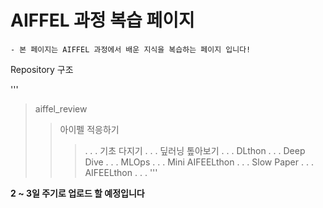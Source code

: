 # AIFFEL 과정 복습 페이지


	- 본 페이지는 AIFFEL 과정에서 배운 지식을 복습하는 페이지 입니다!


Repository 구조


'''

> aiffel_review
>	> 아이펠 적응하기
>	>	> .
>	>	> .
>	>	> .
>	> 기초 다지기
>	>	> .
>	>	> .
>	>	> .
>	> 딮러닝 톺아보기
>	>	> .
>	>	> .
>	>	> .
>	> DLthon
>	>	> .
>	>	> .
>	>	> .
>	> Deep Dive
>	>	> .
>	>	> .
>	>	> .
>	> MLOps
>	>	> .
>	>	> .
>	>	> .
>	> Mini AIFEELthon
>	>	> .
>	>	> .
>	>	> .
>	> Slow Paper
>	>	> .
>	>	> .
>	>	> .
>	> AIFEELthon
>	>	> .
>	>	> .
>	>	> .
'''

__2 ~ 3일 주기로 업로드 할 예정입니다__
